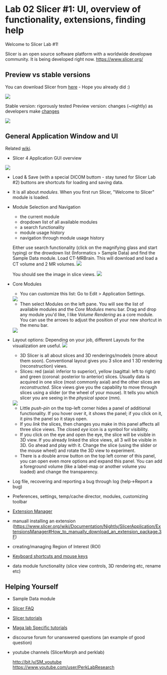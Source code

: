 # Lab 02 Slicer #1: UI, overview of functionality, extensions, finding help 

Welcome to Slicer Lab #1! 

Slicer is an open source software platform with a worldwide developwe community. It is being developed right now.
https://www.slicer.org/

## Preview vs stable versions
You can download Slicer from [here](https://download.slicer.org/) - Hope you already did :)

<img src="images/stable.vs.nightly.png">

Stable version: rigorously tested
Preview version: changes (~nightly) as developers make [changes](https://github.com/Slicer/Slicer/graphs/commit-activity)

<img src="images/contributions.png">

## General Application Window and UI
Related [wiki](https://www.slicer.org/wiki/Documentation/4.10/SlicerApplication/MainApplicationGUI).

* Slicer 4 Application GUI overview
<img src="https://www.slicer.org/w/images/6/6f/Slicer4ApplicationGUIMap.jpg">

* Load & Save (with a special DICOM buttom - stay tuned for Slicer Lab #2) buttons are shortcuts for loading and saving data.
* It is all about *modules*. When you first run Slicer, "Welcome to Slicer" module is loaded.
* Module Selection and Navigation 
   * the current module 
   * dropdown list of all available modules
   * a search functionality
   * module usage history
   * navigation through module usage history

   Either use search functionality (click on the magnifying glass and start typing) or the drowdown list (Informatics > Sample Data) and find the Sample Data module. Load CT-MRBrain. This will download and load a CT volume and 2 MR volumes.
   <img src="images/sample.data.png">
   
   You should see the image in slice views.
   <img src="images/sample.data2.png">
  
* Core Modules
   * You can customize this list: Go to Edit > Application Settings. 
   <img src="images/edit.app.settings.png">
   
   * Then select Modules on the left pane. You will see the list of available modules and the *Core Modules* menu bar. Drag and drop any module you'd like, I like *Volume Rendering* as a core module. You can use the arrows to adjust the position of your new shortcut in the menu bar. 
   <img src="images/app.settings.modules.png">
   
* Layout options: Depending on your job, different Layouts for the visualization are useful. 
   <img src="https://www.slicer.org/w/images/8/82/Slicer4Layouts.jpg">
   
   * 3D Slicer is all about slices and 3D renderings/models (more about them soon). Conventional layout gives you 3 slice and 1 3D rendering (reconstruction) views.
   * Slices: red (axial: inferior to superior), yellow (sagittal: left to right) and green (coronal: posterior to anterior) slices. Usually data is acquired in one slice (most commonly axial) and the other slices are *reconstructed*. Slice views give you the capability to move through slices using a slider (or the wheel of your mouse). It tells you which slicer you are seeing in the *physical space* (mm).
   
   <img src="https://www.slicer.org/w/images/f/fc/SliceViewerController-4.1.png">
   
   * Little *push-pin* on the top-left corner hides a panel of additional functionality. If you hover over it, it shows the panel; if you click on it, it pins the panel so it stays open. 
   * If you *link* the slices, then changes you make in this panel affects all three slice views. The closed *eye* icon is a symbol for visibility. 
   * If you click on the eye and open the eye, the slice will be visible in 3D view. If you already linked the slice views, all 3 will be visible in 3D. Go ahead and play with it. Change the slice (using the slider or the mouse wheel) and rotate the 3D view to experiment.
   * There is a double arrow button on the top left corner of this panel, you can open even more options and expand this panel. You can add a foreground volume (like a label-map or another volume you loaded) and change the transparency. 
   
* Log file, recovering and reporting a bug through log (help->Report a bug)
* Preferences, settings, temp/cache director, modules, customizing toolbar

* [Extension Manager](https://www.slicer.org/wiki/Documentation/Nightly/SlicerApplication/ExtensionsManager)
* manuall installing an extension (https://www.slicer.org/wiki/Documentation/Nightly/SlicerApplication/ExtensionsManager#How_to_manually_download_an_extension_package.3F) 
* creating/managing Region of Interest (ROI)
* [Keyboard shortcuts and mouse keys](https://www.slicer.org/wiki/Documentation/Nightly/SlicerApplication/MouseandKeyboardShortcuts)
* data module functionality (slice view controls, 3D rendering etc, rename etc)

## Helping Yourself
* Sample Data module
* [Slicer FAQ](https://www.slicer.org/wiki/Documentation/Nightly/FAQ)
* [Slicer tutorials](https://www.slicer.org/wiki/Documentation/Nightly/Training)
* [Maga lab Specific tutorials](https://blogs.uw.edu/maga/)
* discourse forum for unanswered questions (an example of good question) 

* youtube channels (SlicerMorph and perklab)

   http://bit.ly/SM_youtube  
   https://www.youtube.com/user/PerkLabResearch  
